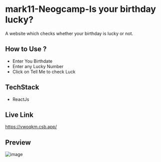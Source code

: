 # mark11-Neogcamp-Is your birthday lucky?
A website which checks whether your birthday is lucky or not.

## How to Use ?
- Enter You Birthdate
- Enter any Lucky Number 
- Click on Tell Me to check Luck

## TechStack
- ReactJs

## Live Link
https://vwoqkm.csb.app/

## Preview
![image](https://user-images.githubusercontent.com/87566298/188257171-0e13eaa7-55d4-43b8-b811-86f86898c5fb.png)
